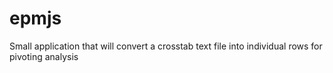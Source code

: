 # epmjs
Small application that will convert a crosstab text file into individual rows for pivoting analysis
